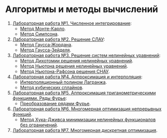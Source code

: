 # Алгоритмы и методы вычислений

1. [Лабораторная работа №1. Численное
интегрирование](https://github.com/Dariar-Danire/AlgorithmsAndMethodsOfCalculations/tree/master/src/main/java/com/example/algorithmsandmethodsofcalculations/lab1):
   + [Метод Монте-Карло](https://github.com/Dariar-Danire/AlgorithmsAndMethodsOfCalculations/blob/master/src/main/java/com/example/algorithmsandmethodsofcalculations/lab1/MonteKarloMethod.java).
   + [Метод Симпсона](https://github.com/Dariar-Danire/AlgorithmsAndMethodsOfCalculations/blob/master/src/main/java/com/example/algorithmsandmethodsofcalculations/lab1/SympsonMethod.java).
2. [Лабораторная работа №2. Решение СЛАУ](https://github.com/Dariar-Danire/AlgorithmsAndMethodsOfCalculations/tree/master/src/main/java/com/example/algorithmsandmethodsofcalculations/lab2):
   + [Метод Гаусса-Жордана](https://github.com/Dariar-Danire/AlgorithmsAndMethodsOfCalculations/blob/master/src/main/java/com/example/algorithmsandmethodsofcalculations/lab2/GaussJordan.java).
   + [Метод Гаусса-Зейделя](https://github.com/Dariar-Danire/AlgorithmsAndMethodsOfCalculations/blob/master/src/main/java/com/example/algorithmsandmethodsofcalculations/lab2/GaussZeidel.java).
3. [Лабораторная работа №3. Решение систем нелинейных уравнений](https://github.com/Dariar-Danire/AlgorithmsAndMethodsOfCalculations/tree/master/src/main/java/com/example/algorithmsandmethodsofcalculations/lab3):
   + [Метод Дихотомии решения нелинейных уравнений](https://github.com/Dariar-Danire/AlgorithmsAndMethodsOfCalculations/blob/master/src/main/java/com/example/algorithmsandmethodsofcalculations/lab3/Dihotomia.java).
   + [Метод Ньютона решения нелинейных уравнений](https://github.com/Dariar-Danire/AlgorithmsAndMethodsOfCalculations/blob/master/src/main/java/com/example/algorithmsandmethodsofcalculations/lab3/Newton.java).
   + [Метод Ньютона-Рафсона решения СНАУ](https://github.com/Dariar-Danire/AlgorithmsAndMethodsOfCalculations/blob/master/src/main/java/com/example/algorithmsandmethodsofcalculations/lab3/NewtonRafson.java).
4. [Лабораторная работа №4. Аппроксимация и интерполяция](https://github.com/Dariar-Danire/AlgorithmsAndMethodsOfCalculations/tree/master/src/main/java/com/example/algorithmsandmethodsofcalculations/lab4):
   + [Интерполяционный полином Лагранжа](https://github.com/Dariar-Danire/AlgorithmsAndMethodsOfCalculations/blob/master/src/main/java/com/example/algorithmsandmethodsofcalculations/lab4/LagrangeMethod.java).
   + [Метод кубических сплайнов](https://github.com/Dariar-Danire/AlgorithmsAndMethodsOfCalculations/blob/master/src/main/java/com/example/algorithmsandmethodsofcalculations/lab4/CubicSplineInterpolation.java).
5. [Лабораторная работа №5. Аппроксимация триганометрическими функциями. Ряды Фурье](https://github.com/Dariar-Danire/AlgorithmsAndMethodsOfCalculations/tree/master/src/main/java/com/example/algorithmsandmethodsofcalculations/lab5):
   + [Преобразование рядами Фурье](https://github.com/Dariar-Danire/AlgorithmsAndMethodsOfCalculationsPython/tree/master/lab5).
6. [Лабораторная работа №6. Многомерная оптимизация непрерывных функций]().
   + [Метод Хука-Дживса минимизации нелинейных функционалов без ограничений](https://github.com/Dariar-Danire/AlgorithmsAndMethodsOfCalculationsJava/blob/master/src/main/java/com/example/algorithmsandmethodsofcalculations/lab6/HookJeevesMethod.java).
8. [Лабораторная работа №7. Многомерная дискретная оптимизация]().
